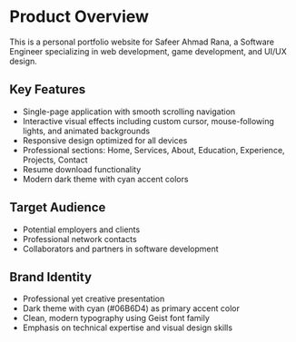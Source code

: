 # Product Overview

This is a personal portfolio website for Safeer Ahmad Rana, a Software Engineer specializing in web development, game development, and UI/UX design.

## Key Features
- Single-page application with smooth scrolling navigation
- Interactive visual effects including custom cursor, mouse-following lights, and animated backgrounds
- Responsive design optimized for all devices
- Professional sections: Home, Services, About, Education, Experience, Projects, Contact
- Resume download functionality
- Modern dark theme with cyan accent colors

## Target Audience
- Potential employers and clients
- Professional network contacts
- Collaborators and partners in software development

## Brand Identity
- Professional yet creative presentation
- Dark theme with cyan (#06B6D4) as primary accent color
- Clean, modern typography using Geist font family
- Emphasis on technical expertise and visual design skills